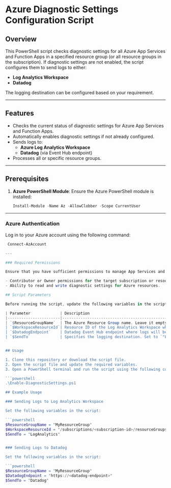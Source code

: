 # Azure Diagnostic Settings Configuration Script

## Overview

This PowerShell script checks diagnostic settings for all Azure App Services and Function Apps in a specified resource group (or all resource groups in the subscription). If diagnostic settings are not enabled, the script configures them to send logs to either:

- **Log Analytics Workspace**
- **Datadog**

The logging destination can be configured based on your requirement.

---

## Features

- Checks the current status of diagnostic settings for Azure App Services and Function Apps.
- Automatically enables diagnostic settings if not already configured.
- Sends logs to:
  - **Azure Log Analytics Workspace**
  - **Datadog** (via Event Hub endpoint)
- Processes all or specific resource groups.

---

## Prerequisites

1. **Azure PowerShell Module**: Ensure the Azure PowerShell module is installed:
   ```powershell
   Install-Module -Name Az -AllowClobber -Scope CurrentUser

---

### Azure Authentication

Log in to your Azure account using the following command:

   ```powershell
    Connect-AzAccount

---

### Required Permissions

Ensure that you have sufficient permissions to manage App Services and configure diagnostic settings in your Azure subscription. This includes:

- Contributor or Owner permissions for the target subscription or resource group.
- Ability to read and write diagnostic settings for Azure resources.

## Script Parameters

Before running the script, update the following variables in the script file:

| Parameter             | Description                                                                                  |
|-----------------------|----------------------------------------------------------------------------------------------|
| `$ResourceGroupName`  | The Azure Resource Group name. Leave it empty (`""`) to process all resource groups.         |
| `$WorkspaceResourceId`| Resource ID of the Log Analytics Workspace where logs will be sent.                          |
| `$DatadogEndpoint`    | Datadog Event Hub endpoint where logs will be sent.                                          |
| `$SendTo`             | Specifies the logging destination. Set to `"LogAnalytics"` or `"Datadog"`.                   |


## Usage

1. Clone this repository or download the script file.
2. Open the script file and update the required variables.
3. Open a PowerShell terminal and run the script using the following command:

   ```powershell
   .\Enable-DiagnosticSettings.ps1

## Example Usage

### Sending Logs to Log Analytics Workspace

Set the following variables in the script:

```powershell
$ResourceGroupName = "MyResourceGroup"
$WorkspaceResourceId = "/subscriptions/<subscription-id>/resourceGroups/<rg-name>/providers/Microsoft.OperationalInsights/workspaces/<workspace-name>"
$SendTo = "LogAnalytics"


### Sending Logs to Datadog

Set the following variables in the script:

```powershell
$ResourceGroupName = "MyResourceGroup"
$DatadogEndpoint = "https://<datadog-endpoint>"
$SendTo = "Datadog"

